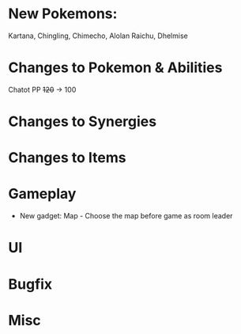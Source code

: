 # New Pokemons:

Kartana, Chingling, Chimecho, Alolan Raichu, Dhelmise

# Changes to Pokemon & Abilities

Chatot PP ~~120~~ -> 100

# Changes to Synergies

# Changes to Items

# Gameplay

- New gadget: Map - Choose the map before game as room leader

# UI

# Bugfix

# Misc
